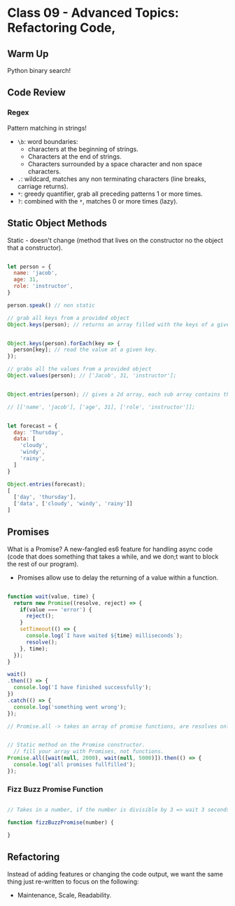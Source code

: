 # Class 09 - Advanced Topics: Refactoring Code, 

## Warm Up

Python binary search!

## Code Review

### Regex

Pattern matching in strings!

- `\b`: word boundaries:
  - characters at the beginning of strings.
  - Characters at the end of strings.
  - Characters surrounded by a space character and non space characters.
- `.`: wildcard, matches any non terminating characters (line breaks, carriage returns).
- `*`: greedy quantifier, grab all preceding patterns 1 or more times.
- `?`: combined with the `*`, matches 0 or more times (lazy).

## Static Object Methods

Static - doesn't change (method that lives on the constructor no the object that a constructor).

```javascript

let person = {
  name: 'jacob',
  age: 31,
  role: 'instructor',
}

person.speak() // non static

// grab all keys from a provided object
Object.keys(person); // returns an array filled with the keys of a given object


Object.keys(person).forEach(key => {
  person[key]; // read the value at a given key.
});

// grabs all the values from a provided object
Object.values(person); // ['Jacob', 31, 'instructor'];


Object.entries(person); // gives a 2d array, each sub array contains the key and the value at index 0 and 1 respectively.

// [['name', 'jacob'], ['age', 31], ['role', 'instructor']];


let forecast = {
  day: 'Thursday',
  data: [
    'cloudy',
    'windy',
    'rainy',
  ]
} 

Object.entries(forecast);
[
  ['day', 'thursday'],
  ['data', ['cloudy', 'windy', 'rainy']]
]

```

## Promises

What is a Promise?  A new-fangled es6 feature for handling async code (code that does something that takes a while, and we don;t want to block the rest of our program).

- Promises allow use to delay the returning of a value within a function.

```javascript

function wait(value, time) {
  return new Promise((resolve, reject) => {
    if(value === 'error') {
      reject();
    }
    setTimeout(() => {
      console.log(`I have waited ${time} milliseconds`);
      resolve();
    }, time);
  });
}

wait()
.then(() => {
  console.log('I have finished successfully');
})
.catch(() => {
  console.log('something went wrong');
});

// Promise.all -> takes an array of promise functions, are resolves only after all promises are done.


// Static method on the Promise constructor.
  // fill your array with Promises, not functions.
Promise.all([wait(null, 2000), wait(null, 5000)]).then(() => {
  console.log('all promises fullfilled');
});
```

### Fizz Buzz Promise Function

```javascript

// Takes in a number, if the number is divisible by 3 => wait 3 seconds to resolve the promise, if divisible by 5, wait 5 seconds to resolve the promise, if divisible by 3 and 5, reject the promise and console.log "fizzbuzz".

function fizzBuzzPromise(number) {

}

```

## Refactoring

Instead of adding features or changing the code output, we want the same thing just re-written to focus on the following:
- Maintenance, Scale, Readability.
